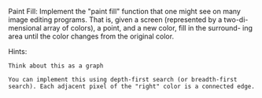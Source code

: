Paint Fill: Implement the "paint fill" function that one might see on many
image editing programs. That is, given a screen (represented by a two-di-
mensional array of colors), a point, and a new color, fill in the surround-
ing area until the color changes from the original color.

Hints:

    Think about this as a graph

    You can implement this using depth-first search (or breadth-first
    search). Each adjacent pixel of the "right" color is a connected edge.
